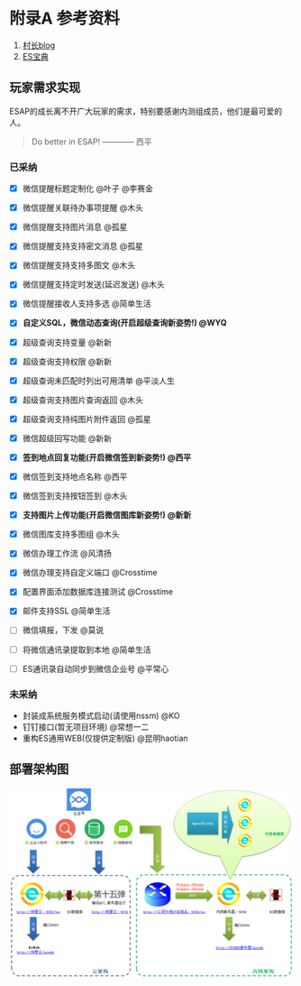 # 附录A 参考资料

1. [村长blog](http://iesap.net)
2. [ES宝典](https://esbook.erp8.net)

## 玩家需求实现
ESAP的成长离不开广大玩家的需求，特别要感谢内测组成员，他们是最可爱的人。

> Do better in ESAP! ———— 西平

### 已采纳
- [x] 微信提醒标题定制化 @叶子 @李赛金
- [x] 微信提醒关联待办事项提醒 @木头
- [x] 微信提醒支持图片消息 @孤星
- [x] 微信提醒支持支持密文消息 @孤星
- [x] 微信提醒支持支持多图文 @木头
- [x] 微信提醒支持定时发送(延迟发送) @木头
- [x] 微信提醒接收人支持多选 @简单生活

- [x] **自定义SQL，微信动态查询(开启超级查询新姿势!) @WYQ**
- [x] 超级查询支持变量 @新新
- [x] 超级查询支持权限 @新新
- [x] 超级查询未匹配时列出可用清单 @平淡人生
- [x] 超级查询支持图片查询返回 @木头
- [x] 超级查询支持纯图片附件返回 @孤星
- [x] 微信超级回写功能 @新新

- [x] **签到地点回复功能(开启微信签到新姿势!) @西平**
- [x] 微信签到支持地点名称 @西平
- [x] 微信签到支持按钮签到 @木头

- [x] **支持图片上传功能(开启微信图库新姿势!) @新新**
- [x] 微信图库支持多图组 @木头

- [x] 微信办理工作流 @风清扬
- [x] 微信办理支持自定义端口 @Crosstime
- [x] 配置界面添加数据库连接测试 @Crosstime
- [x] 邮件支持SSL @简单生活

- [ ] 微信填报，下发 @莫说
- [ ] 将微信通讯录提取到本地 @简单生活
- [ ] ES通讯录自动同步到微信企业号 @平常心

### 未采纳
- 封装成系统服务模式启动(请使用nssm) @KO 
- 钉钉接口(暂无项目环境) @常想一二
- 重构ES通用WEB(仅提供定制版) @昆明haotian


## 部署架构图

![](./img/8.12.png)